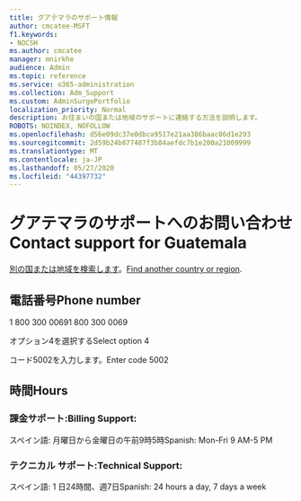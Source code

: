 ```yaml
---
title: グアテマラのサポート情報
author: cmcatee-MSFT
f1.keywords:
- NOCSH
ms.author: cmcatee
manager: mnirkhe
audience: Admin
ms.topic: reference
ms.service: o365-administration
ms.collection: Adm_Support
ms.custom: AdminSurgePortfolio
localization_priority: Normal
description: お住まいの国または地域のサポートに連絡する方法を説明します。
ROBOTS: NOINDEX, NOFOLLOW
ms.openlocfilehash: d56e09dc37e0dbca9517e21aa386baac86d1e293
ms.sourcegitcommit: 2d59b24b877487f3b84aefdc7b1e200a21009999
ms.translationtype: MT
ms.contentlocale: ja-JP
ms.lasthandoff: 05/27/2020
ms.locfileid: "44397732"
---
```

# <a name="contact-support-for-guatemala"></a><span data-ttu-id="d644c-103">グアテマラのサポートへのお問い合わせ</span><span class="sxs-lookup"><span data-stu-id="d644c-103">Contact support for Guatemala</span></span>

<span data-ttu-id="d644c-104">[別の国または地域を検索します](../contact-support-for-business-products.md)。</span><span class="sxs-lookup"><span data-stu-id="d644c-104">[Find another country or region](../contact-support-for-business-products.md).</span></span>

## <a name="phone-number"></a><span data-ttu-id="d644c-105">電話番号</span><span class="sxs-lookup"><span data-stu-id="d644c-105">Phone number</span></span>
<span data-ttu-id="d644c-106">1 800 300 0069</span><span class="sxs-lookup"><span data-stu-id="d644c-106">1 800 300 0069</span></span>

<span data-ttu-id="d644c-107">オプション4を選択する</span><span class="sxs-lookup"><span data-stu-id="d644c-107">Select option 4</span></span>

<span data-ttu-id="d644c-108">コード5002を入力します。</span><span class="sxs-lookup"><span data-stu-id="d644c-108">Enter code 5002</span></span>

## <a name="hours"></a><span data-ttu-id="d644c-109">時間</span><span class="sxs-lookup"><span data-stu-id="d644c-109">Hours</span></span>
### <a name="billing-support"></a><span data-ttu-id="d644c-110">課金サポート:</span><span class="sxs-lookup"><span data-stu-id="d644c-110">Billing Support:</span></span>

<span data-ttu-id="d644c-111">スペイン語: 月曜日から金曜日の午前9時5時</span><span class="sxs-lookup"><span data-stu-id="d644c-111">Spanish: Mon-Fri 9 AM-5 PM</span></span>

### <a name="technical-support"></a><span data-ttu-id="d644c-112">テクニカル サポート:</span><span class="sxs-lookup"><span data-stu-id="d644c-112">Technical Support:</span></span>

<span data-ttu-id="d644c-113">スペイン語: 1 日24時間、週7日</span><span class="sxs-lookup"><span data-stu-id="d644c-113">Spanish: 24 hours a day, 7 days a week</span></span>
